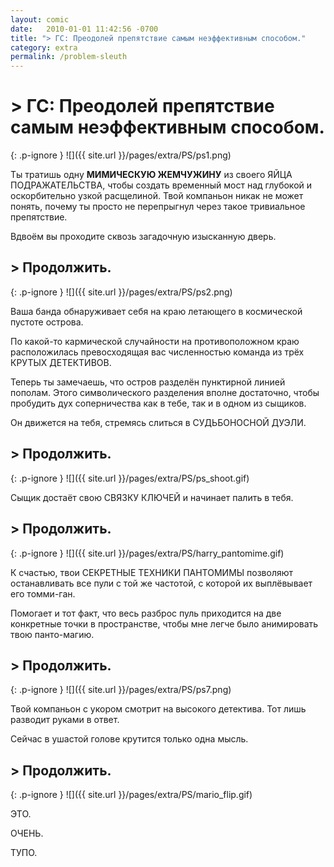 ```yaml
---
layout: comic
date:   2010-01-01 11:42:56 -0700
title: "> ГС: Преодолей препятствие самым неэффективным способом."
category: extra
permalink: /problem-sleuth
---
```

# > ГС: Преодолей препятствие самым неэффективным способом.

{: .p-ignore }
![]({{ site.url }}/pages/extra/PS/ps1.png)

Ты тратишь одну **МИМИЧЕСКУЮ ЖЕМЧУЖИНУ** из своего ЯЙЦА ПОДРАЖАТЕЛЬСТВА, чтобы создать временный мост над глубокой и оскорбительно узкой расщелиной. Твой компаньон никак не может понять, почему ты просто не перепрыгнул через такое тривиальное препятствие.

Вдвоём вы проходите сквозь загадочную изысканную дверь.

## > Продолжить.

{: .p-ignore }
![]({{ site.url }}/pages/extra/PS/ps2.png)

Ваша банда обнаруживает себя на краю летающего в космической пустоте острова.

По какой-то кармической случайности на противоположном краю расположилась превосходящая вас численностью команда из трёх КРУТЫХ ДЕТЕКТИВОВ.

Теперь ты замечаешь, что остров разделён пунктирной линией пополам. Этого символического разделения вполне достаточно, чтобы пробудить дух соперничества как в тебе, так и в одном из сыщиков.

Он движется на тебя, стремясь слиться в СУДЬБОНОСНОЙ ДУЭЛИ.

## > Продолжить.

{: .p-ignore }
![]({{ site.url }}/pages/extra/PS/ps_shoot.gif)

Сыщик достаёт свою СВЯЗКУ КЛЮЧЕЙ и начинает палить в тебя.

## > Продолжить.

{: .p-ignore }
![]({{ site.url }}/pages/extra/PS/harry_pantomime.gif)

К счастью, твои СЕКРЕТНЫЕ ТЕХНИКИ ПАНТОМИМЫ позволяют останавливать все пули с той же частотой, с которой их выплёвывает его томми-ган.

Помогает и тот факт, что весь разброс пуль приходится на две конкретные точки в пространстве, чтобы мне легче было анимировать твою панто-магию.

## > Продолжить.

{: .p-ignore }
![]({{ site.url }}/pages/extra/PS/ps7.png)

Твой компаньон с укором смотрит на высокого детектива. Тот лишь разводит руками в ответ.

Сейчас в ушастой голове крутится только одна мысль.

## > Продолжить.

{: .p-ignore }
![]({{ site.url }}/pages/extra/PS/mario_flip.gif)

ЭТО.

ОЧЕНЬ.

ТУПО.